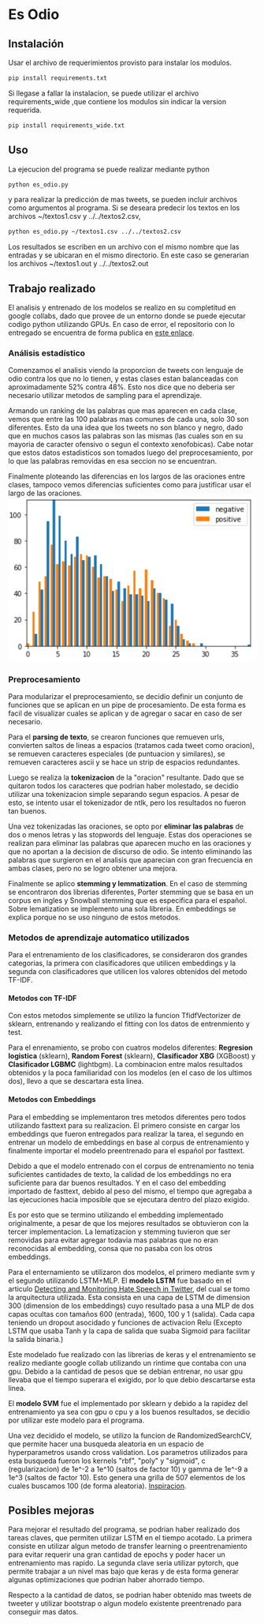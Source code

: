 # Es Odio

## Instalación

Usar el archivo de requerimientos provisto para instalar los modulos.

```bash
pip install requirements.txt
```

Si llegase a fallar la instalacion, se puede utilizar el archivo requirements_wide ,que contiene los modulos sin indicar la version requerida.

```bash
pip install requirements_wide.txt
```

## Uso

La ejecucion del programa se puede realizar mediante python

```bash
python es_odio.py
```

y para realizar la predicción de mas tweets, se pueden incluir archivos como argumentos al programa.
Si se deseara predecir los textos en los archivos ~/textos1.csv y ../../textos2.csv,

```bash
python es_odio.py ~/textos1.csv ../../textos2.csv
```

Los resultados se escriben en un archivo con el mismo nombre que las entradas y se ubicaran en el mismo directorio.
En este caso se generarian los archivos ~/textos1.out y ../../textos2.out

## Trabajo realizado

El analisis y entrenado de los modelos se realizo en su completitud en google collabs, dado que provee de un entorno donde se puede ejecutar codigo python utilizando GPUs.
En caso de error, el repositorio con lo entregado se encuentra de forma publica en [este enlace](https://github.com/emiperez95/ipln_hate_speech).

### Análisis estadístico

Comenzamos el analisis viendo la proporcion de tweets con lenguaje de odio contra los que no lo tienen, y estas clases estan balanceadas con aproximadamente 52% contra 48%. Esto nos dice que no deberia ser necesario utilizar metodos de sampling para el aprendizaje.

Armando un ranking de las palabras que mas aparecen en cada clase, vemos que entre las 100 palabras mas comunes de cada una, solo 30 son diferentes. Esto da una idea que los tweets no son blanco y negro, dado que en muchos casos las palabras son las mismas (las cuales son en su mayoria de caracter ofensivo o segun el contexto xenofobicas). Cabe notar que estos datos estadisticos son tomados luego del preprocesamiento, por lo que las palabras removidas en esa seccion no se encuentran.

Finalmente ploteando las diferencias en los largos de las oraciones entre clases, tampoco vemos diferencias suficientes como para justificar usar el largo de las oraciones.
![Largos de oracion post procesamiento](plot.png "Largos de oracion post procesamiento")

### Preprocesamiento

Para modularizar el preprocesamiento, se decidio definir un conjunto de funciones que se aplican en un pipe de procesamiento. De esta forma es facil de visualizar cuales se aplican y de agregar o sacar en caso de ser necesario.

Para el **parsing de texto**, se crearon funciones que remueven urls, convierten saltos de lineas a espacios (tratamos cada tweet como oracion), se remueven caracteres especiales (de puntuacion y similares), se remueven caracteres ascii y se hace un strip de espacios redundantes.

Luego se realiza la **tokenizacion** de la "oracion" resultante. Dado que se quitaron todos los caracteres que podrian haber molestado, se decidio utilizar una tokenizacion simple separando segun espacios. A pesar de esto, se intento usar el tokenizador de ntlk, pero los resultados no fueron tan buenos.

Una vez tokenizadas las oraciones, se opto por **eliminar las palabras** de dos o menos letras y las stopwords del lenguaje. Estas dos operaciones se realizan para eliminar las palabras que aparecen mucho en las oraciones y que no aportan a la decision de discurso de odio. Se intento eliminando las palabras que surgieron en el analisis que aparecian con gran frecuencia en ambas clases, pero no se logro obtener una mejora.

Finalmente se aplico **stemming y lemmatization**. En el caso de stemming se encontraron dos librerias diferentes, Porter stemming que se basa en un corpus en ingles y Snowball stemming que es especifica para el español. Sobre lematization se implemento una sola libreria. En embeddings se explica porque no se uso ninguno de estos metodos.

### Metodos de aprendizaje automatico utilizados

Para el entrenamiento de los clasificadores, se consideraron dos grandes categorias, la primera con clasificadores que utilicen embeddings y la segunda con clasificadores que utilicen los valores obtenidos del metodo TF-IDF.

#### Metodos con TF-IDF

Con estos metodos simplemente se utilizo la funcion TfidfVectorizer de sklearn, entrenando y realizando el fitting con los datos de entrenmiento y test.

Para el enrenamiento, se probo con cuatros modelos diferentes: **Regresion logistica** (sklearn), **Random Forest** (sklearn), **Clasificador XBG** (XGBoost) y **Clasificador LGBMC** (lightbgm).
La combinacion entre malos resultados obtenidos y la poca familiaridad con los modelos (en el caso de los ultimos dos), llevo a que se descartara esta linea.

#### Metodos con Embeddings

Para el embedding se implementaron tres metodos diferentes pero todos utilizando fasttext para su realizacion. El primero consiste en cargar los embeddings que fueron entregados para realizar la tarea, el segundo en entrenar un modelo de embeddings en base al corpus de entrenamiento y finalmente importar el modelo preentrenado para el español por fasttext.

Debido a que el modelo entrenado con el corpus de entrenamiento no tenia suficientes cantidades de texto, la calidad de los embeddings no era suficiente para dar buenos resultados. Y en el caso del embedding importado de fasttext, debido al peso del mismo, el tiempo que agregaba a las ejecuciones hacia imposible que se ejecutara dentro del plazo exigido.

Es por esto que se termino utilizando el embedding implementado originalmente, a pesar de que los mejores resultados se obtuvieron con la tercer implementacion. La lematizacion y stemming tuvieron que ser removidas para evitar agregar todavia mas palabras que no eran reconocidas al embedding, consa que no pasaba con los otros embeddings.

Para el enternamiento se utilizaron dos modelos, el primero mediante svm y el segundo utilizando LSTM+MLP.
El **modelo LSTM** fue basado en el articulo [Detecting and Monitoring Hate Speech in Twitter](https://www.ncbi.nlm.nih.gov/pmc/articles/PMC6864473/pdf/sensors-19-04654.pdf), del cual se tomo la arquitectura utilizada. Esta consista en una capa de LSTM de dimension 300 (dimension de los embeddings) cuyo resultado pasa a una MLP de dos capas ocultas con tamaños 600 (entrada), 1600, 100 y 1 (salida). Cada capa teniendo un dropout asocidado y funciones de activacion Relu (Excepto LSTM que usaba Tanh y la capa de salida que suaba Sigmoid para facilitar la salida binaria.)

Este modelado fue realizado con las librerias de keras y el entrenamiento se realizo mediante google collab utilizando un rintime que contaba con una gpu. Debido a la cantidad de pesos que se debian entrenar, no usar gpu llevaba que el tiempo superara el exigido, por lo que debio descartarse esta linea.

El **modelo SVM** fue el implementado por sklearn y debido a la rapidez del entrenamiento ya sea con gpu o cpu y a los buenos resultados, se decidio por utilizar este modelo para el programa.

Una vez decidido el modelo, se utilizo la funcion de RandomizedSearchCV, que permite hacer una busqueda aleatoria en un espacio de hyperparametros usando cross validation. Los parametros utilizados para esta busqueda fueron los kernels "rbf", "poly" y "sigmoid", c (regularizacion) de 1e^-2 a 1e^10 (saltos de factor 10) y gamma de 1e^-9 a 1e^3 (saltos de factor 10). Esto genera una grilla de 507 elementos de los cuales buscamos 100 (de forma aleatoria). [Inspiracion](https://scikit-learn.org/stable/auto_examples/svm/plot_rbf_parameters.html).

## Posibles mejoras

Para mejorar el resultado del programa, se podrian haber realizado dos tareas claves, que permiten utilizar LSTM en el tiempo acotado. La primera consiste en utilizar algun metodo de transfer learning o preentrenamiento para evitar requerir una gran cantidad de epochs y poder hacer un entrenamiento mas rapido. La segunda clave seria utilizar pytorch, que permite trabajar a un nivel mas bajo que keras y de esta forma generar algunas optimizaciones que podrian haber ahorrado tiempo.

Respecto a la cantidad de datos, se podrian haber obtenido mas tweets de tweeter y utilizar bootstrap o algun modelo existente preentrenado para conseguir mas datos.
